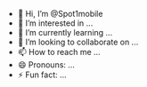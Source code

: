 - 👋 Hi, I’m @Spot1mobile
- 👀 I’m interested in ...
- 🌱 I’m currently learning ...
- 💞️ I’m looking to collaborate on ...
- 📫 How to reach me ...
- 😄 Pronouns: ...
- ⚡ Fun fact: ...

<!---
Spot1mobile/Spot1mobile is a ✨ special ✨ repository because its `README.md` (this file) appears on your GitHub profile.
You can click the Preview link to take a look at your changes.
--->
